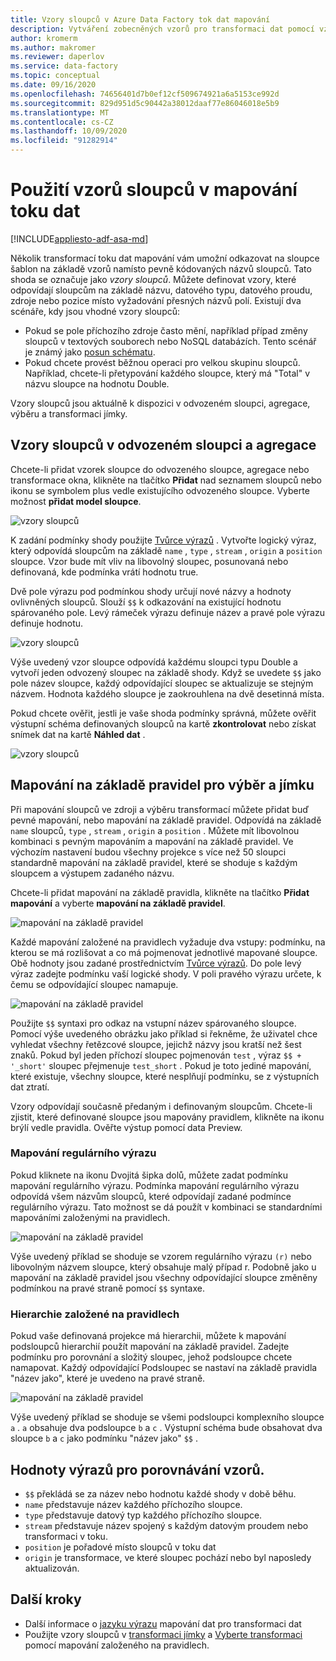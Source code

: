 ```yaml
---
title: Vzory sloupců v Azure Data Factory tok dat mapování
description: Vytváření zobecněných vzorů pro transformaci dat pomocí vzorů sloupců v Azure Data Factory mapování toků dat
author: kromerm
ms.author: makromer
ms.reviewer: daperlov
ms.service: data-factory
ms.topic: conceptual
ms.date: 09/16/2020
ms.openlocfilehash: 74656401d7b0ef12cf509674921a6a5153ce992d
ms.sourcegitcommit: 829d951d5c90442a38012daaf77e86046018e5b9
ms.translationtype: MT
ms.contentlocale: cs-CZ
ms.lasthandoff: 10/09/2020
ms.locfileid: "91282914"
---
```

# <a name="using-column-patterns-in-mapping-data-flow"></a>Použití vzorů sloupců v mapování toku dat

[!INCLUDE[appliesto-adf-asa-md](includes/appliesto-adf-asa-md.md)]

Několik transformací toku dat mapování vám umožní odkazovat na sloupce šablon na základě vzorů namísto pevně kódovaných názvů sloupců. Tato shoda se označuje jako *vzory sloupců*. Můžete definovat vzory, které odpovídají sloupcům na základě názvu, datového typu, datového proudu, zdroje nebo pozice místo vyžadování přesných názvů polí. Existují dva scénáře, kdy jsou vhodné vzory sloupců:

* Pokud se pole příchozího zdroje často mění, například případ změny sloupců v textových souborech nebo NoSQL databázích. Tento scénář je známý jako [posun schématu](concepts-data-flow-schema-drift.md).
* Pokud chcete provést běžnou operaci pro velkou skupinu sloupců. Například, chcete-li přetypování každého sloupce, který má "Total" v názvu sloupce na hodnotu Double.

Vzory sloupců jsou aktuálně k dispozici v odvozeném sloupci, agregace, výběru a transformaci jímky.

## <a name="column-patterns-in-derived-column-and-aggregate"></a>Vzory sloupců v odvozeném sloupci a agregace

Chcete-li přidat vzorek sloupce do odvozeného sloupce, agregace nebo transformace okna, klikněte na tlačítko **Přidat** nad seznamem sloupců nebo ikonu se symbolem plus vedle existujícího odvozeného sloupce. Vyberte možnost **přidat model sloupce**.

![vzory sloupců](media/data-flow/add-column-pattern.png "Vzory sloupců")

K zadání podmínky shody použijte [Tvůrce výrazů](concepts-data-flow-expression-builder.md) . Vytvořte logický výraz, který odpovídá sloupcům na základě `name` , `type` , `stream` , `origin` a `position` sloupce. Vzor bude mít vliv na libovolný sloupec, posunovaná nebo definovaná, kde podmínka vrátí hodnotu true.

Dvě pole výrazu pod podmínkou shody určují nové názvy a hodnoty ovlivněných sloupců. Slouží `$$` k odkazování na existující hodnotu spárovaného pole. Levý rámeček výrazu definuje název a pravé pole výrazu definuje hodnotu.

![vzory sloupců](media/data-flow/edit-column-pattern.png "Vzory sloupců")

Výše uvedený vzor sloupce odpovídá každému sloupci typu Double a vytvoří jeden odvozený sloupec na základě shody. Když se uvedete `$$` jako pole název sloupce, každý odpovídající sloupec se aktualizuje se stejným názvem. Hodnota každého sloupce je zaokrouhlena na dvě desetinná místa.

Pokud chcete ověřit, jestli je vaše shoda podmínky správná, můžete ověřit výstupní schéma definovaných sloupců na kartě **zkontrolovat** nebo získat snímek dat na kartě **Náhled dat** . 

![vzory sloupců](media/data-flow/columnpattern3.png "Vzory sloupců")

## <a name="rule-based-mapping-in-select-and-sink"></a>Mapování na základě pravidel pro výběr a jímku

Při mapování sloupců ve zdroji a výběru transformací můžete přidat buď pevné mapování, nebo mapování na základě pravidel. Odpovídá na základě `name` sloupců, `type` , `stream` , `origin` a `position` . Můžete mít libovolnou kombinaci s pevným mapováním a mapování na základě pravidel. Ve výchozím nastavení budou všechny projekce s více než 50 sloupci standardně mapování na základě pravidel, které se shoduje s každým sloupcem a výstupem zadaného názvu. 

Chcete-li přidat mapování na základě pravidla, klikněte na tlačítko **Přidat mapování** a vyberte **mapování na základě pravidel**.

![mapování na základě pravidel](media/data-flow/rule2.png "Mapování na základě pravidel")

Každé mapování založené na pravidlech vyžaduje dva vstupy: podmínku, na kterou se má rozlišovat a co má pojmenovat jednotlivé mapované sloupce. Obě hodnoty jsou zadané prostřednictvím [Tvůrce výrazů](concepts-data-flow-expression-builder.md). Do pole levý výraz zadejte podmínku vaší logické shody. V poli pravého výrazu určete, k čemu se odpovídající sloupec namapuje.

![mapování na základě pravidel](media/data-flow/rule-based-mapping.png "Mapování na základě pravidel")

Použijte `$$` syntaxi pro odkaz na vstupní název spárovaného sloupce. Pomocí výše uvedeného obrázku jako příklad si řekněme, že uživatel chce vyhledat všechny řetězcové sloupce, jejichž názvy jsou kratší než šest znaků. Pokud byl jeden příchozí sloupec pojmenován `test` , výraz `$$ + '_short'` sloupec přejmenuje `test_short` . Pokud je toto jediné mapování, které existuje, všechny sloupce, které nesplňují podmínku, se z výstupních dat ztratí.

Vzory odpovídají současně předaným i definovaným sloupcům. Chcete-li zjistit, které definované sloupce jsou mapovány pravidlem, klikněte na ikonu brýlí vedle pravidla. Ověřte výstup pomocí data Preview.

### <a name="regex-mapping"></a>Mapování regulárního výrazu

Pokud kliknete na ikonu Dvojitá šipka dolů, můžete zadat podmínku mapování regulárního výrazu. Podmínka mapování regulárního výrazu odpovídá všem názvům sloupců, které odpovídají zadané podmínce regulárního výrazu. Tato možnost se dá použít v kombinaci se standardními mapováními založenými na pravidlech.

![mapování na základě pravidel](media/data-flow/regex-matching.png "Mapování na základě pravidel")

Výše uvedený příklad se shoduje se vzorem regulárního výrazu `(r)` nebo libovolným názvem sloupce, který obsahuje malý případ r. Podobně jako u mapování na základě pravidel jsou všechny odpovídající sloupce změněny podmínkou na pravé straně pomocí `$$` syntaxe.

### <a name="rule-based-hierarchies"></a>Hierarchie založené na pravidlech

Pokud vaše definovaná projekce má hierarchii, můžete k mapování podsloupců hierarchií použít mapování na základě pravidel. Zadejte podmínku pro porovnání a složitý sloupec, jehož podsloupce chcete namapovat. Každý odpovídající Podsloupec se nastaví na základě pravidla "název jako", které je uvedeno na pravé straně.

![mapování na základě pravidel](media/data-flow/rule-based-hierarchy.png "Mapování na základě pravidel")

Výše uvedený příklad se shoduje se všemi podsloupci komplexního sloupce `a` . `a` obsahuje dva podsloupce `b` a `c` . Výstupní schéma bude obsahovat dva sloupce `b` a `c` jako podmínku "název jako" `$$` .

## <a name="pattern-matching-expression-values"></a>Hodnoty výrazů pro porovnávání vzorů.

* `$$` překládá se za název nebo hodnotu každé shody v době běhu.
* `name` představuje název každého příchozího sloupce.
* `type` představuje datový typ každého příchozího sloupce.
* `stream` představuje název spojený s každým datovým proudem nebo transformaci v toku.
* `position` je pořadové místo sloupců v toku dat
* `origin` je transformace, ve které sloupec pochází nebo byl naposledy aktualizován.

## <a name="next-steps"></a>Další kroky
* Další informace o [jazyku výrazu](data-flow-expression-functions.md) mapování dat pro transformaci dat
* Použijte vzory sloupců v [transformaci jímky](data-flow-sink.md) a [Vyberte transformaci](data-flow-select.md) pomocí mapování založeného na pravidlech.
